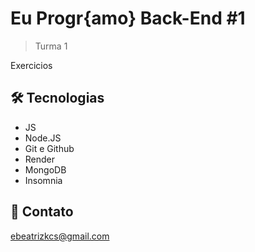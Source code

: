 # Eu Progr{amo} Back-End #1

> Turma 1

Exercicios

## 🛠 Tecnologias

- JS
- Node.JS
- Git e Github
- Render
- MongoDB
- Insomnia

## 💙 Contato

ebeatrizkcs@gmail.com
